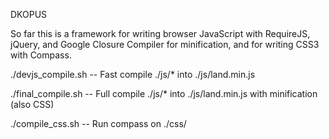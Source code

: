 DKOPUS

So far this is a framework for writing browser JavaScript with RequireJS, jQuery, and Google Closure Compiler for minification, and for writing CSS3 with Compass.

./devjs_compile.sh -- Fast compile ./js/* into ./js/land.min.js

./final_compile.sh -- Full compile ./js/* into ./js/land.min.js with minification (also CSS)

./compile_css.sh -- Run compass on ./css/


